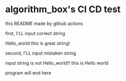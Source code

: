 # algorithm_box's CI CD test
this README made by github actions

first, I'LL input correct string

Hello_world this is great string!

second, I'LL input mistaken string

input string is not Hello_world!! this is Hello world

program will end here

